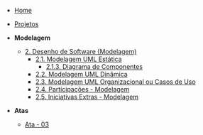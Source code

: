 <!-- docs/_sidebar.md -->

- [Home](/)
- [Projetos](/Projetos/Projetos.md)

- **Modelagem**
  - [2. Desenho de Software (Modelagem)](/Modelagem/2.Modelagem.md)
    - [2.1. Modelagem UML Estática](/Modelagem/2.1.ModelagemEstatica.md)
      - [2.1.3. Diagrama de Componentes](/Modelagem/2.1.3.DiagramaDeComponentes.md)
    - [2.2. Modelagem UML Dinâmica](/Modelagem/2.2.ModelagemDinamica.md)
    - [2.3. Modelagem UML Organizacional ou Casos de Uso](/Modelagem/2.3.ModelagemOrganizacionalCasosDeUso.md)
    - [2.4. Participações - Modelagem](/Modelagem/2.4.ParticipacoesModelagem.md)
    - [2.5. Iniciativas Extras - Modelagem](/Modelagem/2.5.IniciativasExtras.md)
  
- **Atas**
  - [Ata - 03](atas/ata_03.md)
